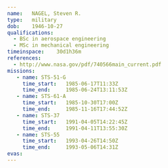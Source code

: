 ```yaml
---
name:	NAGEL, Steven R.
type:	military
dob:	1946-10-27
qualifications:
  - BSc in aerospace engineering
  - MSc in mechanical engineering
timeinspace:	30d1h36m
references:
  - http://www.nasa.gov/pdf/740566main_current.pdf
missions:
   - name: STS-51-G
     time_start:   1985-06-17T11:33Z
     time_end:     1985-06-24T13:11:53Z
   - name: STS-61-A
     time_start:   1985-10-30T17:00Z
     time_end:     1985-11-16T17:44:52Z
   - name: STS-37
     time_start:   1991-04-05T14:22:45Z
     time_end:     1991-04-11T13:55:30Z
   - name: STS-55
     time_start:   1993-04-26T14:50Z
     time_end:     1993-05-06T14:31Z
evas:
---
```


